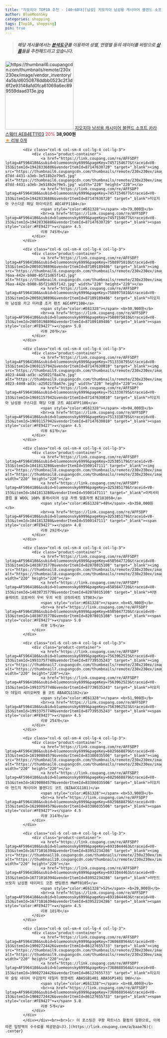 ```yaml
---
title: "지오지아 TOP10 추천 - [40~60대][남성] 지오지아 남성용 캐시미어 블렌드 소프트 카라 스웨터 AEB4ET1103"
author: BlueMoonSky
categories: shopping
tags: [Top10, shopping]
pin: true
---
```


> ##### 해당 게시물에서는 [**분석도구**](https://itemscout.io/)를 이용하여 **성별**, **연령별** 등의 데이터를 바탕으로 [**상품**](https://link.coupang.com/a/baae76)들을 추천해드리고 있습니다.
<div class="container"><div class="row">
            <div class="col-6 col-sm-4 col-lg-4 col-lg-3">
                <div class="product-container">
                    <a href="https://link.coupang.com/re/AFFSDP?lptag=AF5964186&subid=bluemoonsky6999&pageKey=6109677951&traceid=V0-153&itemId=11506506738&vendorItemId=87268771517" target="_blank"><img src="https://thumbnail6.coupangcdn.com/thumbnails/remote/230x230ex/image/vendor_inventory/4a5b/d6050878ddbb0523c2f3d6f2e93148afd0fca61069a6ec899559daad313e.jpg" alt="https://thumbnail6.coupangcdn.com/thumbnails/remote/230x230ex/image/vendor_inventory/4a5b/d6050878ddbb0523c2f3d6f2e93148afd0fca61069a6ec899559daad313e.jpg" width="220" height="220"></a>
                    <a href="https://link.coupang.com/re/AFFSDP?lptag=AF5964186&subid=bluemoonsky6999&pageKey=6109677951&traceid=V0-153&itemId=11506506738&vendorItemId=87268771517" target="_blank">지오지아 남성용 캐시미어 블렌드 소프트 카라 스웨터 AEB4ET1103</a>
                    <span style="color:#E61328">20%</span> <b>38,900원</b>
                    <br><a href="https://link.coupang.com/re/AFFSDP?lptag=AF5964186&subid=bluemoonsky6999&pageKey=6109677951&traceid=V0-153&itemId=11506506738&vendorItemId=87268771517" target="_blank"><span style="color:#FE9427">★</span> 
                    리뷰 0개</a>
                </div>
            </div>
            
            <div class="col-6 col-sm-4 col-lg-4 col-lg-3">
                <div class="product-container">
                    <a href="https://link.coupang.com/re/AFFSDP?lptag=AF5964186&subid=bluemoonsky6999&pageKey=7457154677&traceid=V0-153&itemId=19428336886&vendorItemId=87147630720" target="_blank"><img src="https://thumbnail6.coupangcdn.com/thumbnails/remote/230x230ex/image/retail/images/2023/09/11/9/4/cc45dc7f-d7dd-4431-a3eb-3e518b2e79e5.jpg" alt="https://thumbnail6.coupangcdn.com/thumbnails/remote/230x230ex/image/retail/images/2023/09/11/9/4/cc45dc7f-d7dd-4431-a3eb-3e518b2e79e5.jpg" width="220" height="220"></a>
                    <a href="https://link.coupang.com/re/AFFSDP?lptag=AF5964186&subid=bluemoonsky6999&pageKey=7457154677&traceid=V0-153&itemId=19428336886&vendorItemId=87147630720" target="_blank">지오지아 구스다운 패딩 하이넥코트 AEC4FP1104</a>
                    <span style="color:#E61328"></span> <b>79,000원</b>
                    <br><a href="https://link.coupang.com/re/AFFSDP?lptag=AF5964186&subid=bluemoonsky6999&pageKey=7457154677&traceid=V0-153&itemId=19428336886&vendorItemId=87147630720" target="_blank"><span style="color:#FE9427">★</span> 4.5
                    리뷰 745개</a>
                </div>
            </div>
            
            <div class="col-6 col-sm-4 col-lg-4 col-lg-3">
                <div class="product-container">
                    <a href="https://link.coupang.com/re/AFFSDP?lptag=AF5964186&subid=bluemoonsky6999&pageKey=7588975810&traceid=V0-153&itemId=20050198896&vendorItemId=87109189486" target="_blank"><img src="https://thumbnail6.coupangcdn.com/thumbnails/remote/230x230ex/image/retail/images/2023/09/07/11/9/6a512973-76aa-442e-b980-85f21d65f142.jpg" alt="https://thumbnail6.coupangcdn.com/thumbnails/remote/230x230ex/image/retail/images/2023/09/07/11/9/6a512973-76aa-442e-b980-85f21d65f142.jpg" width="220" height="220"></a>
                    <a href="https://link.coupang.com/re/AFFSDP?lptag=AF5964186&subid=bluemoonsky6999&pageKey=7588975810&traceid=V0-153&itemId=20050198896&vendorItemId=87109189486" target="_blank">지오지아 남성용 카고 미라클 조거 팬츠 AEC4PP1108</a>
                    <span style="color:#E61328"></span> <b>30,900원</b>
                    <br><a href="https://link.coupang.com/re/AFFSDP?lptag=AF5964186&subid=bluemoonsky6999&pageKey=7588975810&traceid=V0-153&itemId=20050198896&vendorItemId=87109189486" target="_blank"><span style="color:#FE9427">★</span> 5.0
                    리뷰 20개</a>
                </div>
            </div>
            
            <div class="col-6 col-sm-4 col-lg-4 col-lg-3">
                <div class="product-container">
                    <a href="https://link.coupang.com/re/AFFSDP?lptag=AF5964186&subid=bluemoonsky6999&pageKey=7513338795&traceid=V0-153&itemId=19691157942&vendorItemId=87147630010" target="_blank"><img src="https://thumbnail9.coupangcdn.com/thumbnails/remote/230x230ex/image/retail/images/2023/09/11/9/0/dda2bf9d-4023-4448-ad3c-a25021f8a47e.jpg" alt="https://thumbnail9.coupangcdn.com/thumbnails/remote/230x230ex/image/retail/images/2023/09/11/9/0/dda2bf9d-4023-4448-ad3c-a25021f8a47e.jpg" width="220" height="220"></a>
                    <a href="https://link.coupang.com/re/AFFSDP?lptag=AF5964186&subid=bluemoonsky6999&pageKey=7513338795&traceid=V0-153&itemId=19691157942&vendorItemId=87147630010" target="_blank">지오지아 남성용 구스다운 패딩 더블 코트 AEC4FP1106</a>
                    <span style="color:#E61328"></span> <b>94,000원</b>
                    <br><a href="https://link.coupang.com/re/AFFSDP?lptag=AF5964186&subid=bluemoonsky6999&pageKey=7513338795&traceid=V0-153&itemId=19691157942&vendorItemId=87147630010" target="_blank"><span style="color:#FE9427">★</span> 4.5
                    리뷰 61개</a>
                </div>
            </div>
            
            <div class="col-6 col-sm-4 col-lg-4 col-lg-3">
                <div class="product-container">
                    <a href="https://link.coupang.com/re/AFFSDP?lptag=AF5964186&subid=bluemoonsky6999&pageKey=325385179&traceid=V0-153&itemId=1041813280&vendorItemId=5500147111" target="_blank"><img src="https://thumbnail8.coupangcdn.com/thumbnails/remote/230x230ex/image/vendor_inventory/bf21/82fbbe67cd674d5b23b1f3ef0258c6a24cf3f853d976f6f5fed9e36443fc.jpg" alt="https://thumbnail8.coupangcdn.com/thumbnails/remote/230x230ex/image/vendor_inventory/bf21/82fbbe67cd674d5b23b1f3ef0258c6a24cf3f853d976f6f5fed9e36443fc.jpg" width="220" height="220"></a>
                    <a href="https://link.coupang.com/re/AFFSDP?lptag=AF5964186&subid=bluemoonsky6999&pageKey=325385179&traceid=V0-153&itemId=1041813280&vendorItemId=5500147111" target="_blank">이럭셔리클럽 울 WOOL 100% 울캐시미어 싱글 자켓 맞춤자켓 BZ181050</a>
                    <span style="color:#E61328">48%</span> <b>358,000원</b>
                    <br><a href="https://link.coupang.com/re/AFFSDP?lptag=AF5964186&subid=bluemoonsky6999&pageKey=325385179&traceid=V0-153&itemId=1041813280&vendorItemId=5500147111" target="_blank"><span style="color:#FE9427">★</span> 4.0
                    리뷰 292개</a>
                </div>
            </div>
            
            <div class="col-6 col-sm-4 col-lg-4 col-lg-3">
                <div class="product-container">
                    <a href="https://link.coupang.com/re/AFFSDP?lptag=AF5964186&subid=bluemoonsky6999&pageKey=6585647720&traceid=V0-153&itemId=14838735778&vendorItemId=82078015108" target="_blank"><img src="https://thumbnail8.coupangcdn.com/thumbnails/remote/230x230ex/image/vendor_inventory/8518/d8d4a3535cd06333584f8fe9ba4e5783f5c6ae8970714e83e335b88b014c.jpg" alt="https://thumbnail8.coupangcdn.com/thumbnails/remote/230x230ex/image/vendor_inventory/8518/d8d4a3535cd06333584f8fe9ba4e5783f5c6ae8970714e83e335b88b014c.jpg" width="220" height="220"></a>
                    <a href="https://link.coupang.com/re/AFFSDP?lptag=AF5964186&subid=bluemoonsky6999&pageKey=6585647720&traceid=V0-153&itemId=14838735778&vendorItemId=82078015108" target="_blank">비텐 슐레이트 오토바이 우비 우의 비옷 상하의세트 ST903</a>
                    <span style="color:#E61328"></span> <b>45,900원</b>
                    <br><a href="https://link.coupang.com/re/AFFSDP?lptag=AF5964186&subid=bluemoonsky6999&pageKey=6585647720&traceid=V0-153&itemId=14838735778&vendorItemId=82078015108" target="_blank"><span style="color:#FE9427">★</span> 5.0
                    리뷰 1개</a>
                </div>
            </div>
            
            <div class="col-6 col-sm-4 col-lg-4 col-lg-3">
                <div class="product-container">
                    <a href="https://link.coupang.com/re/AFFSDP?lptag=AF5964186&subid=bluemoonsky6999&pageKey=7563962523&traceid=V0-153&itemId=19933757740&vendorItemId=87739535243" target="_blank"><img src="https://thumbnail7.coupangcdn.com/thumbnails/remote/230x230ex/image/vendor_inventory/14be/ba83ba4c0cdf93f846081e05060796ddf261ca95af044d18daf18b864fa8.jpg" alt="https://thumbnail7.coupangcdn.com/thumbnails/remote/230x230ex/image/vendor_inventory/14be/ba83ba4c0cdf93f846081e05060796ddf261ca95af044d18daf18b864fa8.jpg" width="220" height="220"></a>
                    <a href="https://link.coupang.com/re/AFFSDP?lptag=AF5964186&subid=bluemoonsky6999&pageKey=7563962523&traceid=V0-153&itemId=19933757740&vendorItemId=87739535243" target="_blank">지오지아 데일리 세미오버핏 울 코트 ABA4CG1102</a>
                    <span style="color:#E61328"></span> <b>51,900원</b>
                    <br><a href="https://link.coupang.com/re/AFFSDP?lptag=AF5964186&subid=bluemoonsky6999&pageKey=7563962523&traceid=V0-153&itemId=19933757740&vendorItemId=87739535243" target="_blank"><span style="color:#FE9427">★</span> 4.5
                    리뷰 254개</a>
                </div>
            </div>
            
            <div class="col-6 col-sm-4 col-lg-4 col-lg-3">
                <div class="product-container">
                    <a href="https://link.coupang.com/re/AFFSDP?lptag=AF5964186&subid=bluemoonsky6999&pageKey=6825668879&traceid=V0-153&itemId=16190884579&vendorItemId=83386035506" target="_blank"><img src="https://thumbnail6.coupangcdn.com/thumbnails/remote/230x230ex/image/vendor_inventory/298c/5a75e4fe409b6e26fc9c995f5bff76d5af32402136b173b32c14e3cd083b.jpg" alt="https://thumbnail6.coupangcdn.com/thumbnails/remote/230x230ex/image/vendor_inventory/298c/5a75e4fe409b6e26fc9c995f5bff76d5af32402136b173b32c14e3cd083b.jpg" width="220" height="220"></a>
                    <a href="https://link.coupang.com/re/AFFSDP?lptag=AF5964186&subid=bluemoonsky6999&pageKey=6825668879&traceid=V0-153&itemId=16190884579&vendorItemId=83386035506" target="_blank">지오지아 앤드지 캐시미어 블랜디드 코트 (BZA4CG1101)</a>
                    <span style="color:#E61328"></span> <b>53,900원</b>
                    <br><a href="https://link.coupang.com/re/AFFSDP?lptag=AF5964186&subid=bluemoonsky6999&pageKey=6825668879&traceid=V0-153&itemId=16190884579&vendorItemId=83386035506" target="_blank"><span style="color:#FE9427">★</span> 4.5
                    리뷰 314개</a>
                </div>
            </div>
            
            <div class="col-6 col-sm-4 col-lg-4 col-lg-3">
                <div class="product-container">
                    <a href="https://link.coupang.com/re/AFFSDP?lptag=AF5964186&subid=bluemoonsky6999&pageKey=6931044463&traceid=V0-153&itemId=16771016394&vendorItemId=83952234286" target="_blank"><img src="https://thumbnail10.coupangcdn.com/thumbnails/remote/230x230ex/image/rs_quotation_api/cp8rq5my/6fe3eef582b34269a7aaa7c3b061ad7f.jpg" alt="https://thumbnail10.coupangcdn.com/thumbnails/remote/230x230ex/image/rs_quotation_api/cp8rq5my/6fe3eef582b34269a7aaa7c3b061ad7f.jpg" width="220" height="220"></a>
                    <a href="https://link.coupang.com/re/AFFSDP?lptag=AF5964186&subid=bluemoonsky6999&pageKey=6931044463&traceid=V0-153&itemId=16771016394&vendorItemId=83952234286" target="_blank">마인드브릿지 남성용 테이퍼드 코튼 밴딩팬츠 MWPT0105</a>
                    <span style="color:#E61328">52%</span> <b>29,900원</b>
                    <br><a href="https://link.coupang.com/re/AFFSDP?lptag=AF5964186&subid=bluemoonsky6999&pageKey=6931044463&traceid=V0-153&itemId=16771016394&vendorItemId=83952234286" target="_blank"><span style="color:#FE9427">★</span> 4.5
                    리뷰 101개</a>
                </div>
            </div>
            
            <div class="col-6 col-sm-4 col-lg-4 col-lg-3">
                <div class="product-container">
                    <a href="https://link.coupang.com/re/AFFSDP?lptag=AF5964186&subid=bluemoonsky6999&pageKey=7368688564&traceid=V0-153&itemId=19002724426&vendorItemId=86127655733" target="_blank"><img src="https://thumbnail9.coupangcdn.com/thumbnails/remote/230x230ex/image/vendor_inventory/832b/bb1cf2f73acaa08e32b2355cd256ca1419be18605868b99403fd1fc9e0a8.jpg" alt="https://thumbnail9.coupangcdn.com/thumbnails/remote/230x230ex/image/vendor_inventory/832b/bb1cf2f73acaa08e32b2355cd256ca1419be18605868b99403fd1fc9e0a8.jpg" width="220" height="220"></a>
                    <a href="https://link.coupang.com/re/AFFSDP?lptag=AF5964186&subid=bluemoonsky6999&pageKey=7368688564&traceid=V0-153&itemId=19002724426&vendorItemId=86127655733" target="_blank">지오지아 슬림 네이비 구김방지 데일리 정장세트 ABA5SB1401 ABA5SP1401 DNV</a>
                    <span style="color:#E61328"></span> <b>48,000원</b>
                    <br><a href="https://link.coupang.com/re/AFFSDP?lptag=AF5964186&subid=bluemoonsky6999&pageKey=7368688564&traceid=V0-153&itemId=19002724426&vendorItemId=86127655733" target="_blank"><span style="color:#FE9427">★</span> 5.0
                    리뷰 5개</a>
                </div>
            </div>
            </div></div><br><br>[👉 이 포스팅은 쿠팡 파트너스 활동의 일환으로, 이에 따른 일정액의 수수료를 제공받습니다.](https://link.coupang.com/a/baae76){: .center}